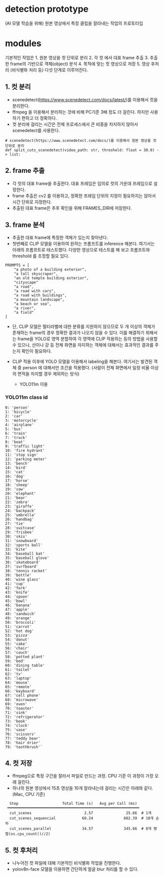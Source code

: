 # detection prototype
(AI 모델 학습을 위해) 원본 영상에서 특정 클립을 잘라내는 작업의 프로토타입

# modules
기본적인 작업은
    1. 원본 영상을 컷 단위로 분리
    2. 각 컷 에서 대표 frame 추출
    3. 추출한 frame의 기반으로 객체(object) 분석
    4. 목적에 맞는 컷 영상으로 저장
    5. 영상 후처리 (비식별화 처리 등)
다섯 단계로 이루어진다.

## 1. 컷 분리
- scenedetect(https://www.scenedetect.com/docs/latest/)를 이용해서 컷을 분리한다. 
- ffmpeg 을 이용해서 분리하는 것에 비해 PC기준 3배 정도 더 걸린다. 하지만 사용하기 편하고 더 정확하다.
- 컷 분리에 걸리는 시간은 전체 프로세스에서 큰 비중을 차지하지 않아서 scenedetect를 사용한다.

```
# scenedetect(https://www.scenedetect.com/docs/)를 이용해서 원본 영상을 컷 단위로 분리
def split_cuts_scenedetect(video_path: str, threshold: float = 30.0) -> list:
```

## 2. frame 추출
- 각 컷의 대표 frame을 추출한다. 대표 프레임은 임의로 컷의 가운데 프레임으로 설정한다.
- frame 추출은 cv2 를 이용하고, 정확한 프레임 단위의 지정이 필요하지는 않아서 시간 단위로 지정한다.
- 추출된 대표 frame은 추후 확인을 위해 FRAMES_DIR에 저장한다.

## 3. frame 분석
- 추출한 대표 frame에 특정한 객체가 있는지 찾아낸다.
- 첫번째로 CLIP 모델을 이용하여 원하는 프롬프트를 inference 해본다. 여기서는 아래의 프롬프트로 테스트했다. 다양한 영상으로 테스트를 해 보고 프롬프트와 threshold 를 조정할 필요 있다.
```
PROMPTS = [
    "a photo of a building exterior",
    "a tall skyscraper",
    "an old temple building exterior",
    "cityscape"
    "a road",
    "a road with cars",
    "a road with buildings",
    "a mountain landscape",
    "a beach or sea",
    "a river",
    "a field"
]
```
- 단, CLIP 모델은 멀티라벨에 대한 분류를 지원하지 않으므로 두 개 이상의 객체가 존재하는 frame의 경우 정확한 결과가 나오지 않을 수 있다. 이를 해결하기 위해서는 frame을 YOLO로 영역 분할하여 각 영역에 CLIP 적용하는 등의 방법을 사용할 수 있으나, 산이나 강 등 전체 화면을 차지하는 객체에 대해서는 효과적인 결과를 주는지 확인이 필요하다.

- CLIP 적용 이후에 YOLO 모델을 이용해서 labeling을 해본다. 여기서는 발견된 객체 중 person 에 대해서만 조건을 적용했다. (사람이 전체 화면에서 일정 비율 이상의 면적을 차지할 경우 제외하는 방식)
    - YOLO11m 이용



### YOLO11m class id
    0: 'person'
    1: 'bicycle'
    2: 'car'
    3: 'motorcycle'
    4: 'airplane'
    5: 'bus'
    6: 'train'
    7: 'truck'
    8: 'boat'
    9: 'traffic light'
    10: 'fire hydrant'
    11: 'stop sign'
    12: 'parking meter'
    13: 'bench'
    14: 'bird'
    15: 'cat'
    16: 'dog'
    17: 'horse'
    18: 'sheep'
    19: 'cow'
    20: 'elephant'
    21: 'bear'
    22: 'zebra'
    23: 'giraffe'
    24: 'backpack'
    25: 'umbrella'
    26: 'handbag'
    27: 'tie'
    28: 'suitcase'
    29: 'frisbee'
    30: 'skis'
    31: 'snowboard'
    32: 'sports ball'
    33: 'kite'
    34: 'baseball bat'
    35: 'baseball glove'
    36: 'skateboard'
    37: 'surfboard'
    38: 'tennis racket'
    39: 'bottle'
    40: 'wine glass'
    41: 'cup'
    42: 'fork'
    43: 'knife'
    44: 'spoon'
    45: 'bowl'
    46: 'banana'
    47: 'apple'
    48: 'sandwich'
    49: 'orange'
    50: 'broccoli'
    51: 'carrot'
    52: 'hot dog'
    53: 'pizza'
    54: 'donut'
    55: 'cake'
    56: 'chair'
    57: 'couch'
    58: 'potted plant'
    59: 'bed'
    60: 'dining table'
    61: 'toilet'
    62: 'tv'
    63: 'laptop'
    64: 'mouse'
    65: 'remote'
    66: 'keyboard'
    67: 'cell phone'
    68: 'microwave'
    69: 'oven'
    70: 'toaster'
    71: 'sink'
    72: 'refrigerator'
    73: 'book'
    74: 'clock'
    75: 'vase'
    76: 'scissors'
    77: 'teddy bear'
    78: 'hair drier'
    79: 'toothbrush'`

## 4. 컷 저장
- ffmpeg으로 특정 구간을 잘라서 파일로 만드는 과정. CPU 기준 이 과정이 가장 오래 걸린다.
- 하나의 원본 영상에서 15초 영상을 10개 잘라내는데 걸리는 시간은 아래와 같다. (Mac, CPU 기준)
```
  Step                    Total Time (s)   Avg per Call (ms)  
 ━━━━━━━━━━━━━━━━━━━━━━━━━━━━━━━━━━━━━━━━━━━━━━━━━━━━━━━━━━━━ 
  cut_scenes                        2.57               25.66  # 1개
  cut_scenes_sequencial            60.24              602.39  # 10개 순차
  cut_scenes_parallel              34.57              345.66  # 8개 병렬(os.cpu_count()//2)
```

## 5. 컷 후처리
- 나누어진 컷 파일에 대해 기본적인 비식별화 작업을 진행한다.
- yolov8n-face 모델을 이용하면 간단하게 얼굴 blur 처리를 할 수 있다.

